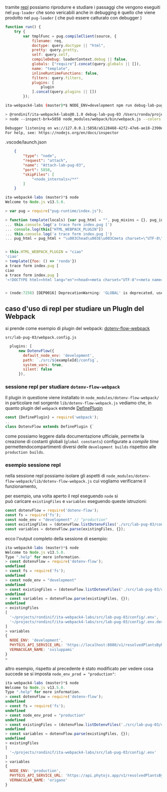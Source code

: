 <!-- private/debug-dot-env/pug-loader-template-debug.md -->

tramite [repl]() possiamo
riprodurre e studiare i passaggi che vengono eseguiti nel `pug-loader` 
che sono vericabili anche in debugging
è quello che viene prodotto nel `pug-loader` ( che può essere catturato con debugger )
``` js 
function run() {
    try {
        var tmplFunc = pug.compileClient(source, {
            filename: req,
            doctype: query.doctype || "html",
            pretty: query.pretty,
            self: query.self,
            compileDebug: loaderContext.debug || false,
            globals: ["require"].concat(query.globals || []),
            name: "template",
            inlineRuntimeFunctions: false,
            filters: query.filters,
            plugins: [
                plugin
            ].concat(query.plugins || [])
        });
```

``` bash
ita-webpack4-labs (master)*$ NODE_ENV=development npm run debug-lab-pug-03

> @rondinif/ita-webpack4-labs@0.1.0 debug-lab-pug-03 /Users/ronda/projects/rondinif/ita-webpack4-labs
> node --inspect-brk=5858 node_modules/webpack/bin/webpack.js --colors --config src/lab-pug-03/webpack.config.js --mode=development

Debugger listening on ws://127.0.0.1:5858/a5128468-42f2-47e6-ae18-2390e794263e
For help, see: https://nodejs.org/en/docs/inspector
```
.vscode/launch.json
``` json 
    {
        "type": "node",
        "request": "attach",
        "name": "Attach-lab-pug-03",
        "port": 5858,
        "skipFiles": [
            "<node_internals>/**"
        ]
    }
```


``` js
ita-webpack4-labs (master)*$ node 
Welcome to Node.js v13.5.0.

> var pug = require("pug-runtime/index.js");

> function template(locals) {var pug_html = "", pug_mixins = {}, pug_interp;;var locals_for_with = (locals || {});(function (JSON, Object, console, process) {pug_html = pug_html + "\u003C!DOCTYPE html\u003E\u003Chtml lang=\"en\"\u003E";
... this.console.log('a trace form index.pug [')
... console.log(this["HTML_WEBPACK_PLUGIN"])
... this.console.log('a trace form index.pug ]')
... pug_html = pug_html + "\u003Chead\u003E\u003Cmeta charset=\"UTF-8\"\u003E\u003Cmeta name=\"viewport\" content=\"width=device-width, initial-scale=1.0\"\u003E\u003Cmeta http-equiv=\"X-UA-Compatible\" content=\"ie=edge\"\u003E\u003Ctitle\u003E" + (pug.escape(null == (pug_interp = 'index.pug') ? "" : pug_interp)) + "\u003C\u002Ftitle\u003E\u003C\u002Fhead\u003E\u003Cbody\u003E\u003Ch3\u003Eprocess.env\u003C\u002Fh3\u003E\u003Cdiv class=\"debug\"\u003E" + (null == (pug_interp = JSON.stringify(process.env)) ? "" : pug_interp) + "\u003C\u002Fdiv\u003E\u003Ch3\u003Elocals.foo()\u003C\u002Fh3\u003E\u003Cdiv class=\"debug\"\u003E" + (null == (pug_interp = locals.foo()) ? "" : pug_interp) + "\u003C\u002Fdiv\u003E\u003Ch3\u003Elocals\u003C\u002Fh3\u003E\u003Cdiv class=\"debug\"\u003E" + (null == (pug_interp = JSON.stringify(locals)) ? "" : pug_interp) + "\u003C\u002Fdiv\u003E\u003Ch3\u003Ethis\u003C\u002Fh3\u003E\u003Cdiv class=\"debug\"\u003E" + (null == (pug_interp = JSON.stringify(Object.getOwnPropertyNames(this))) ? "" : pug_interp) + "\u003C\u002Fdiv\u003E\u003Ch3\u003Eglobal\u003C\u002Fh3\u003E\u003Cdiv class=\"debug\"\u003E" + (null == (pug_interp = JSON.stringify(Object.getOwnPropertyNames(this.global))) ? "" : pug_interp) + "\u003C\u002Fdiv\u003E\u003Ch3\u003EHTML_WEBPACK_PLUGIN keys\u003C\u002Fh3\u003E\u003Cdiv class=\"debug\"\u003E" + (null == (pug_interp = JSON.stringify(Object.keys(this.HTML_WEBPACK_PLUGIN))) ? "" : pug_interp) + "\u003C\u002Fdiv\u003E\u003Ch3\u003Ethis.globalThis keys:\u003C\u002Fh3\u003E\u003Cdiv class=\"debug\"\u003E" + (null == (pug_interp = JSON.stringify(Object.keys(this.globalThis))) ? "" : pug_interp) + "\u003C\u002Fdiv\u003E\u003Ch3\u003Eglobal[\"GLOBAL\"]\u003C\u002Fh3\u003E\u003Cdiv class=\"debug\"\u003E" + (null == (pug_interp = JSON.stringify(Object.getOwnPropertyNames(this.global["GLOBAL"]))) ? "" : pug_interp) + "\u003C\u002Fdiv\u003E\u003Ch3\u003Eglobal[\"root\"]\u003C\u002Fh3\u003E\u003Cdiv class=\"debug\"\u003E" + (null == (pug_interp = JSON.stringify(Object.getOwnPropertyNames(this.global["root"]))) ? "" : pug_interp) + "\u003C\u002Fdiv\u003E\u003C\u002Fbody\u003E\u003C\u002Fhtml\u003E";}.call(this,"JSON" in locals_for_with?locals_for_with.JSON:typeof JSON!=="undefined"?JSON:undefined,"Object" in locals_for_with?locals_for_with.Object:typeof Object!=="undefined"?Object:undefined,"console" in locals_for_with?locals_for_with.console:typeof console!=="undefined"?console:undefined,"process" in locals_for_with?locals_for_with.process:typeof process!=="undefined"?process:undefined));;return pug_html;};


> this.HTML_WEBPACK_PLUGIN = "ciao"
'ciao'
> template({foo: () => 'ronda'})
a trace form index.pug [
ciao
a trace form index.pug ]
'<!DOCTYPE html><html lang="en"><head><meta charset="UTF-8"><meta name="viewport" content="width=device-width, initial-scale=1.0"><meta http-equiv="X-UA-Compatible" content="ie=edge"...


> (node:7258) [DEP0016] DeprecationWarning: 'GLOBAL' is deprecated, use 'global'
```

## caso d'uso di repl per studiare un PlugIn del Webpack  
si prende come esempio di plugin del webpack: [dotenv-flow-webpack](https://www.npmjs.com/package/dotenv-flow-webpack)

`src/lab-pug-03/webpack.config.js`
``` js
  plugins: [
      new DotenvFlow({
        default_node_env: 'development',
        path: `./src/${exampleId}/config`,
        system_vars: true,
        silent: false
      }),
```

### sessione repl per studiare `dotenv-flow-webpack`
Il plugin in questione viene installato in `node_modules/dotenv-flow-webpack/` in particolare nel sorgente `lib/dotenv-flow-webpack.js` vediamo che, in quanto plugin del `webpack` estende [DefinePlugin](https://webpack.js.org/plugins/define-plugin/)  
``` js
const {DefinePlugin} = require('webpack');
..
class DotenvFlow extends DefinePlugin {`
```
come possiamo leggere dalla documentazione ufficiale, permette la creazione di costanti globali (`global constants`) configurate a *compile time* permettendocompartimenti diversi delle `development builds` rispettoo alle `production builds`.

### esempio sessione repl  
nella sessione repl possiamo isolare gli aspetti di 
`node_modules/dotenv-flow-webpack/lib/dotenv-flow-webpack.js`
cui vogliamo verificarne il funzionamento, 

per esempio, una volta aperto il repl eseguendo `node` si  
può caricare `existingFiles` e `variables` eseguendo queste istruzioni: 

``` js 
const dotenvFlow = require('dotenv-flow');
const fs = require('fs');
const node_env = "development" // "production"
const existingFiles = (dotenvFlow.listDotenvFiles('./src/lab-pug-03/config', { node_env }).filter(filename => fs.existsSync(filename)))
const variables = dotenvFlow.parse(existingFiles, {});
```

ecco l'output completo della sessione di esempio:
``` js
ita-webpack4-labs (master)*$ node 
Welcome to Node.js v13.5.0.
Type ".help" for more information.
> const dotenvFlow = require('dotenv-flow');
undefined
> const fs = require('fs');
undefined
> const node_env = "development"
undefined
> const existingFiles = (dotenvFlow.listDotenvFiles('./src/lab-pug-03/config', { node_env }).filter(filename => fs.existsSync(filename)))
undefined
> const variables = dotenvFlow.parse(existingFiles, {});
undefined
> existingFiles
[
  '~/projects/rondinif/ita-webpack4-labs/src/lab-pug-03/config/.env',
  '~/projects/rondinif/ita-webpack4-labs/src/lab-pug-03/config/.env.development'
]
> variables
{
  NODE_ENV: 'development',
  PHYTOJS_API_SERVICE_URL: 'https://localhost:8080/v1/resolvedPlantsByName',
  VERNACULAR_NAME: 'sviluppami'
}
> 
```

altro esempio, rispetto al precedente è stato modificato per vedere cosa succede se si imposta `node_env_prod = "production"`: 
``` js
ita-webpack4-labs (master)*$ node 
Welcome to Node.js v13.5.0.
Type ".help" for more information.
> const dotenvFlow = require('dotenv-flow');
undefined
> const fs = require('fs');
undefined
> const node_env_prod = "production"
undefined
> const existingFiles = (dotenvFlow.listDotenvFiles('./src/lab-pug-03/config', { node_env_prod }).filter(filename => fs.existsSync(filename)))
undefined
> const variables = dotenvFlow.parse(existingFiles, {});
undefined
> existingFiles
[
  '~/projects/rondinif/ita-webpack4-labs/src/lab-pug-03/config/.env'
]
> variables
{
  NODE_ENV: 'production',
  PHYTOJS_API_SERVICE_URL: 'https://api.phytojs.app/v1/resolvedPlantsByName',
  VERNACULAR_NAME: 'origano'
}
``` 